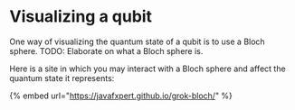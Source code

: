 # Visualizing a qubit

One way of visualizing the quantum state of a qubit is to use a Bloch sphere. TODO: Elaborate on what a Bloch sphere is.



Here is a site in which you may interact with a Bloch sphere and affect the quantum state it represents:

{% embed url="https://javafxpert.github.io/grok-bloch/" %}

